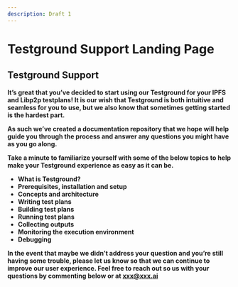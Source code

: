 ```yaml
---
description: Draft 1
---
```


# Testground Support Landing Page

## **Testground Support**

**It’s great that you’ve decided to start using our Testground for your IPFS and Libp2p testplans!  It is our wish that Testground is both intuitive and seamless for you to use, but we also know that sometimes getting started is the hardest part.**  


**As such we’ve created a documentation repository that we hope will  help guide you through the process and answer any questions you might have as you go along.**    


**Take a minute to familiarize yourself with some of the below topics to help make your Testground experience as easy as it can be.**  


* **What is Testground?** 
* **Prerequisites, installation and setup** 
* **Concepts and architecture** 
* **Writing test plans**
* **Building test plans** 
* **Running test plans** 
* **Collecting outputs** 
* **Monitoring the execution environment** 
* **Debugging** 

**In the event that maybe we didn’t address your question and you’re still having some trouble, please let us know so that we can continue to improve our user experience. Feel free to reach out so us with your questions by commenting below or at xxx@xxx.ai**  


